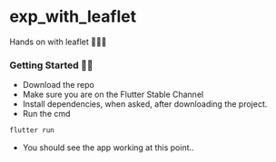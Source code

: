 # exp_with_leaflet

Hands on with leaflet 👻👻👻

### Getting Started 🎯🎯

- Download the repo
- Make sure you are on the Flutter Stable Channel
- Install dependencies, when asked, after downloading the project.
- Run the cmd 

```dart
flutter run
```

- You should see the app working at this point..
